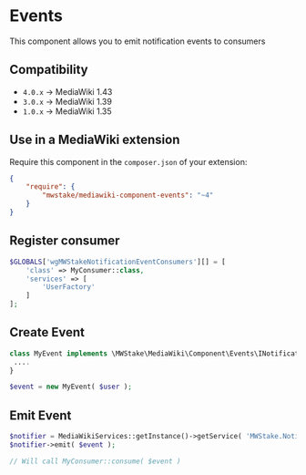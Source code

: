 # Events

This component allows you to emit notification events to consumers

## Compatibility
- `4.0.x` -> MediaWiki 1.43
- `3.0.x` -> MediaWiki 1.39
- `1.0.x` -> MediaWiki 1.35

## Use in a MediaWiki extension

Require this component in the `composer.json` of your extension:

```json
{
	"require": {
		"mwstake/mediawiki-component-events": "~4"
	}
}
```

## Register consumer

```php
$GLOBALS['wgMWStakeNotificationEventConsumers'][] = [
	'class' => MyConsumer::class,
	'services' => [
		'UserFactory'
	]
];
```

## Create Event

```php
class MyEvent implements \MWStake\MediaWiki\Component\Events\INotificationEvent {
 ....
}

$event = new MyEvent( $user );
```


## Emit Event

```php
$notifier = MediaWikiServices::getInstance()->getService( 'MWStake.Notifier' );
$notifier->emit( $event );

// Will call MyConsumer::consume( $event )
```

